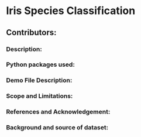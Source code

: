 # Iris Species Classification 

## Contributors:

### Description:

### Python packages used:

### Demo File Description:

### Scope and Limitations:

### References and Acknowledgement:

### Background and source of dataset:
